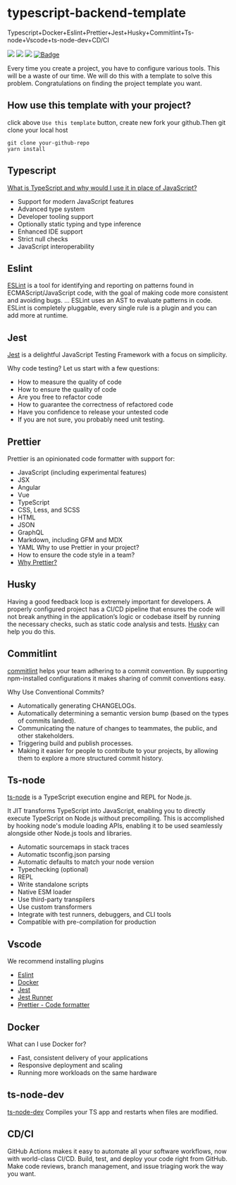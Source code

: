 # typescript-backend-template
Typescript+Docker+Eslint+Prettier+Jest+Husky+Commitlint+Ts-node+Vscode+ts-node-dev+CD/CI

<p>
  <a href="https://circleci.com/gh/huangyanxiong01/typescript-backend-template"><img src="https://img.shields.io/badge/License-MIT-brightgreen.svg"></a>
  <a href="https://github.com/huangyanxiong01/nest-starter/actions/workflows/test.yml"><img src="https://github.com/huangyanxiong01/typescript-backend-template/actions/workflows/test.yml/badge.svg"></a>
  <a href="https://github.com/huangyanxiong01/typescript-backend-template/actions/workflows/e2e.yml"><img src="https://github.com/huangyanxiong01/typescript-backend-template/actions/workflows/e2e.yml/badge.svg"></a>
  <a href="https://app.codecov.io/gh/huangyanxiong01/typescript-backend-template"><img class="notice-badge" src="https://codecov.io/gh/huangyanxiong01/typescript-backend-template/branch/main/graphs/badge.svg?branch=main" alt="Badge"></a>
</p>

Every time you create a project, you have to configure various tools. This will be a waste of our time. We will do this with a template to solve this problem. Congratulations on finding the project template you want.

## How use this template with your project?
click above `Use this template` button, create new fork your github.Then git clone your local host

```
git clone your-github-repo
yarn install
```

## Typescript
[What is TypeScript and why would I use it in place of JavaScript?](https://stackoverflow.com/questions/12694530/what-is-typescript-and-why-would-i-use-it-in-place-of-javascript/35048303#35048303)
- Support for modern JavaScript features
- Advanced type system
- Developer tooling support
- Optionally static typing and type inference
- Enhanced IDE support
- Strict null checks
- JavaScript interoperability

## Eslint
[ESLint](https://eslint.org/) is a tool for identifying and reporting on patterns found in ECMAScript/JavaScript code, with the goal of making code more consistent and avoiding bugs. ... ESLint uses an AST to evaluate patterns in code. ESLint is completely pluggable, every single rule is a plugin and you can add more at runtime.

## Jest
[Jest](https://jestjs.io/) is a delightful JavaScript Testing Framework with a focus on simplicity.

Why code testing? Let us start with a few questions:

- How to measure the quality of code
- How to ensure the quality of code
- Are you free to refactor code
- How to guarantee the correctness of refactored code
- Have you confidence to release your untested code
- If you are not sure, you probably need unit testing.

## Prettier
Prettier is an opinionated code formatter with support for:

- JavaScript (including experimental features)
- JSX
- Angular
- Vue
- TypeScript
- CSS, Less, and SCSS
- HTML
- JSON
- GraphQL
- Markdown, including GFM and MDX
- YAML
Why to use Prettier in your project?
- How to ensure the code style in a team?
- [Why Prettier?](https://prettier.io/docs/en/why-prettier.html)

## Husky
Having a good feedback loop is extremely important for developers. A properly configured project has a CI/CD pipeline that ensures the code will not break anything in the application’s logic or codebase itself by running the necessary checks, such as static code analysis and tests. [Husky](https://typicode.github.io/) can help you do this.

## Commitlint
[commitlint](https://commitlint.js.org/) helps your team adhering to a commit convention. By supporting npm-installed configurations it makes sharing of commit conventions easy.

Why Use Conventional Commits?
- Automatically generating CHANGELOGs.
- Automatically determining a semantic version bump (based on the types of commits landed).
- Communicating the nature of changes to teammates, the public, and other stakeholders.
- Triggering build and publish processes.
- Making it easier for people to contribute to your projects, by allowing them to explore a more structured commit history.

## Ts-node
[ts-node](https://typestrong.org/ts-node/docs/) is a TypeScript execution engine and REPL for Node.js.

It JIT transforms TypeScript into JavaScript, enabling you to directly execute TypeScript on Node.js without precompiling. This is accomplished by hooking node's module loading APIs, enabling it to be used seamlessly alongside other Node.js tools and libraries.

- Automatic sourcemaps in stack traces
- Automatic tsconfig.json parsing
- Automatic defaults to match your node version
- Typechecking (optional)
- REPL
- Write standalone scripts
- Native ESM loader
- Use third-party transpilers
- Use custom transformers
- Integrate with test runners, debuggers, and CLI tools
- Compatible with pre-compilation for production

## Vscode
We recommend installing plugins
- [Eslint](https://marketplace.visualstudio.com/items?itemName=dbaeumer.vscode-eslint)
- [Docker](https://marketplace.visualstudio.com/items?itemName=ms-azuretools.vscode-docker)
- [Jest](https://marketplace.visualstudio.com/items?itemName=Orta.vscode-jest)
- [Jest Runner](https://marketplace.visualstudio.com/items?itemName=firsttris.vscode-jest-runner)
- [Prettier - Code formatter](https://marketplace.visualstudio.com/items?itemName=esbenp.prettier-vscode)

## Docker
What can I use Docker for?
- Fast, consistent delivery of your applications
- Responsive deployment and scaling
- Running more workloads on the same hardware

## ts-node-dev
[ts-node-dev](https://github.com/wclr/ts-node-dev) Compiles your TS app and restarts when files are modified.



## CD/CI
GitHub Actions makes it easy to automate all your software workflows, now with world-class CI/CD. Build, test, and deploy your code right from GitHub. Make code reviews, branch management, and issue triaging work the way you want.